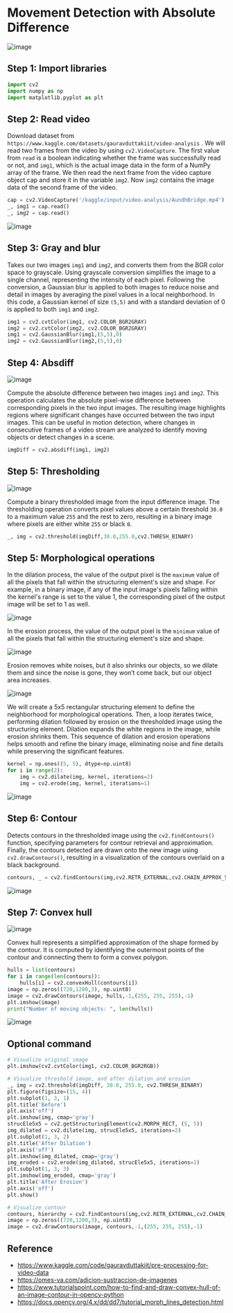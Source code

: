 # Movement Detection with Absolute Difference

![image](https://github.com/hughiephan/DPL/assets/16631121/a9dedefd-9126-4d61-88b7-9e60522048f4)

## Step 1: Import libraries

```python
import cv2
import numpy as np
import matplotlib.pyplot as plt
```

##  Step 2: Read video
Download dataset from `https://www.kaggle.com/datasets/gauravduttakiit/video-analysis` . We will read two frames from the video by using `cv2.VideoCapture`. The first value from `read` is a boolean indicating whether the frame was successfully read or not, and `img1`, which is the actual image data in the form of a NumPy array of the frame. We then read the next frame from the video capture object cap and store it in the variable `img2`. Now `img2` contains the image data of the second frame of the video.

```python
cap = cv2.VideoCapture('/kaggle/input/video-analysis/AundhBridge.mp4')
_, img1 = cap.read()
_, img2 = cap.read()
```

![image](https://github.com/hughiephan/DPL/assets/16631121/9a4eaf6e-c5d9-4bbc-86e5-fe06ef1fd357)

## Step 3: Gray and blur

Takes our two images `img1` and `img2`, and converts them from the BGR color space to grayscale. Using grayscale conversion simplifies the image to a single channel, representing the intensity of each pixel. Following the conversion, a Gaussian blur is applied to both images to reduce noise and detail in images by averaging the pixel values in a local neighborhood. In this code, a Gaussian kernel of size `(5,5)` and with a standard deviation of 0 is applied to both `img1` and `img2`.

```python
img1 = cv2.cvtColor(img1, cv2.COLOR_BGR2GRAY)
img2 = cv2.cvtColor(img2, cv2.COLOR_BGR2GRAY)
img1 = cv2.GaussianBlur(img1,(5,5),0)
img2 = cv2.GaussianBlur(img2,(5,5),0)
```

## Step 4: Absdiff

![image](https://github.com/hughiephan/DPL/assets/16631121/88e54921-503e-4ed0-b996-3c7501b6a76f)

Compute the absolute difference between two images `img1` and `img2`. This operation calculates the absolute pixel-wise difference between corresponding pixels in the two input images. The resulting image highlights regions where significant changes have occurred between the two input images. This can be useful in motion detection, where changes in consecutive frames of a video stream are analyzed to identify moving objects or detect changes in a scene. 

```python
imgDiff = cv2.absdiff(img1, img2) 
```

## Step 5: Thresholding

![image](https://github.com/hughiephan/DPL/assets/16631121/5b4d32a7-01f6-4bfb-bce7-292dead3ee8c)

Compute a binary thresholded image from the input difference image. The thresholding operation converts pixel values above a certain threshold `30.0` to a maximum value `255` and the rest to zero, resulting in a binary image where pixels are either white `255` or black `0`. 

```python
_, img = cv2.threshold(imgDiff,30.0,255.0,cv2.THRESH_BINARY)
```

## Step 5: Morphological operations

In the dilation process, the value of the output pixel is the `maximum` value of all the pixels that fall within the structuring element's size and shape. For example, in a binary image, if any of the input image's pixels falling within the kernel's range is set to the value 1, the corresponding pixel of the output image will be set to 1 as well.

![image](https://github.com/hughiephan/DPL/assets/16631121/f79edc19-3296-4735-9d63-1e3e766959c6)

In the erosion process, the value of the output pixel is the `minimum` value of all the pixels that fall within the structuring element's size and shape.

![image](https://github.com/hughiephan/DPL/assets/16631121/08cb46d6-aa4f-43c3-bada-66817afd27fc)

Erosion removes white noises, but it also shrinks our objects, so we dilate them and since the noise is gone, they won’t come back, but our object area increases.

![image](https://github.com/hughiephan/DPL/assets/16631121/bdc7e70a-0bcb-466c-a3e8-a821a08e73e6)

We will create a 5x5 rectangular structuring element to define the neighborhood for morphological operations. Then, a loop iterates twice, performing dilation followed by erosion on the thresholded image using the structuring element. Dilation expands the white regions in the image, while erosion shrinks them. This sequence of dilation and erosion operations helps smooth and refine the binary image, eliminating noise and fine details while preserving the significant features. 

```python
kernel = np.ones((5, 5), dtype=np.uint8)
for i in range(2):
    img = cv2.dilate(img, kernel, iterations=2)
    img = cv2.erode(img, kernel, iterations=1)
```

![image](https://github.com/hughiephan/DPL/assets/16631121/d4ff7e74-2e73-4093-9642-ac9b14266907)

## Step 6: Contour

Detects contours in the thresholded image using the `cv2.findContours()` function, specifying parameters for contour retrieval and approximation. Finally, the contours detected are drawn onto the new image using `cv2.drawContours()`, resulting in a visualization of the contours overlaid on a black background.

```python
contours, _ = cv2.findContours(img,cv2.RETR_EXTERNAL,cv2.CHAIN_APPROX_SIMPLE)
```

![image](https://github.com/hughiephan/DPL/assets/16631121/466476c2-c4a3-4c57-abd8-a3fe9e606494)

## Step 7: Convex hull

![image](https://github.com/hughiephan/DPL/assets/16631121/334ab918-8ad3-41ed-bb00-eecc4e75e04a)

Convex hull represents a simplified approximation of the shape formed by the contour. It is computed by identifying the outermost points of the contour and connecting them to form a convex polygon.

```python
hulls = list(contours)
for i in range(len(contours)):
    hulls[i] = cv2.convexHull(contours[i])
image = np.zeros((720,1280,3), np.uint8)
image = cv2.drawContours(image, hulls,-1,(255, 255, 255),-1)
plt.imshow(image)
print("Number of moving objects: ", len(hulls))
```

![image](https://github.com/hughiephan/DPL/assets/16631121/6d0ce0f4-094a-49d5-a674-5e65d9d66694)

## Optional command
```python
# Visualize original image
plt.imshow(cv2.cvtColor(img1, cv2.COLOR_BGR2RGB))

# Visualize threshold image, and after dilation and erosion
_, img = cv2.threshold(imgDiff, 30.0, 255.0, cv2.THRESH_BINARY)
plt.figure(figsize=(15, 4))
plt.subplot(1, 3, 1)
plt.title('Before')
plt.axis('off')
plt.imshow(img, cmap='gray')
strucEle5x5 = cv2.getStructuringElement(cv2.MORPH_RECT, (5, 5))
img_dilated = cv2.dilate(img, strucEle5x5, iterations=2)
plt.subplot(1, 3, 2)
plt.title('After Dilation')
plt.axis('off')
plt.imshow(img_dilated, cmap='gray')
img_eroded = cv2.erode(img_dilated, strucEle5x5, iterations=1)
plt.subplot(1, 3, 3)
plt.imshow(img_eroded, cmap='gray')
plt.title('After Erosion')
plt.axis('off')
plt.show()

# Visualize contour
contours, hierarchy = cv2.findContours(img,cv2.RETR_EXTERNAL,cv2.CHAIN_APPROX_SIMPLE)
image = np.zeros((720,1280,3), np.uint8)
image = cv2.drawContours(image, contours,-1,(255, 255, 255),-1)
```

## Reference
- https://www.kaggle.com/code/gauravduttakiit/pre-processing-for-video-data
- https://omes-va.com/adicion-sustraccion-de-imagenes
- https://www.tutorialspoint.com/how-to-find-and-draw-convex-hull-of-an-image-contour-in-opencv-python
- https://docs.opencv.org/4.x/dd/dd7/tutorial_morph_lines_detection.html
